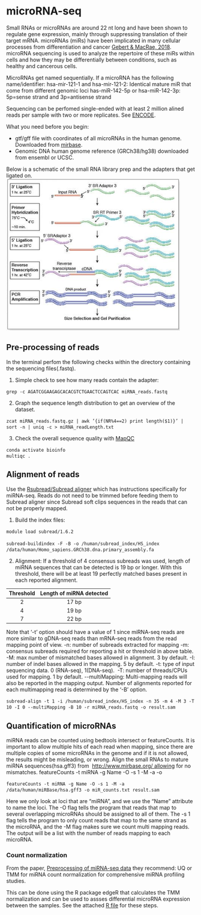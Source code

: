 # microRNA-seq
Small RNAs or microRNAs are around 22 nt long and have been shown to regulate gene expression, mainly through suppressing translation of their target mRNA. microRNAs (miRs) have been implicated in many cellular processes from differentiation and cancer [Gebert & MacRae, 2018](https://www.nature.com/articles/s41580-018-0045-7). 
microRNA sequencing is used to analyze the repertoire of these miRs within cells and how they may be differentially between conditions, such as healthy and cancerous cells. 

MicroRNAs get named sequentially. If a microRNA has the following name/identifier:
hsa-mir-121-1 and hsa-mir-121-2: Identical mature miR that come from different genomic loci
has-miR-142-5p or hsa-miR-142-3p: 5p=sense strand and 3p=antisense strand

Sequencing can be perfomed single-ended with at least 2 million alined reads per sample with two or more replicates. See [ENCODE](https://www.encodeproject.org/microrna/microrna-seq/).

What you need before you begin:
- gtf/gff file with coordinates of all microRNAs in the human genome. Downloaded from [mirbase](http://www.mirbase.org/ftp.shtml). 
- Genomic DNA human genome reference (GRCh38/hg38) downloaded from ensembl or UCSC.

Below is a schematic of the small RNA library prep and the adapters that get ligated on. 
![experiment](https://github.com/dwill023/microRNA-seq/blob/main/pics/experiment.JPG)

## Pre-processing of reads
In the terminal perfom the following checks within the directory containing the sequencing files(.fastq).

1. Simple check to see how many reads contain the adapter:
```
grep -c AGATCGGAAGAGCACACGTCTGAACTCCAGTCAC miRNA_reads.fastq
```
2. Graph the sequence length distribution to get an overview of the dataset.
```
zcat miRNA_reads.fastq.gz | awk ’{if(NR%4==2) print length($1)}’ | sort -n | uniq -c > miRNA_readLength.txt
```
3. Check the overall sequence quality with [MapQC](https://multiqc.info/)
```
conda activate bioinfo
multiqc .
```

## Alignment of reads
Use the [Rsubread/Subread aligner](http://subread.sourceforge.net/) which has instructions specifically for miRNA-seq. Reads do not need to be trimmed  before feeding them to Subread aligner since Subread soft clips sequences in the reads that can not be properly mapped. 

1. Build the index files:
```
module load subread/1.6.2

subread-buildindex -F -B -o /human/subread_index/HS_index /data/human/Homo_sapiens.GRCh38.dna.primary_assembly.fa
```
2. Alignment:
If a threshold of 4 consensus subreads was used, length of miRNA sequences that can be detected is 19 bp or longer. With this threshold, there will be at least 19 perfectly matched bases present in each reported alignment.

| Threshold  | Length of miRNA detected |
|  :---: |  :---: |
| 2  | 17 bp  |
| 4  | 19 bp  |
| 7 | 22 bp  |

Note that ‘-t’ option should have a value of 1 since miRNA-seq reads are more similar to gDNA-seq reads than mRNA-seq reads from the read mapping point of view.
-n: number of subreads extracted for mapping
-m: consensus subreads required for reporting a hit or threshold in above table.
-M: max number of mismatched bases allowed in alignment. 3 by default.
-I: number of indel bases allowed in the mapping. 5 by default.
-t: type of input sequencing data. 0 (RNA-seq), 1(DNA-seq). 
-T: number of threads/CPUs used for mapping. 1 by default.
--multiMapping: Multi-mapping reads will also be reported in the mapping output. Number of alignments reported for each multimapping read is determined by the ‘-B’ option.

```
subread-align -t 1 -i /human/subread_index/HS_index -n 35 -m 4 -M 3 -T 10 -I 0 --multiMapping -B 10 -r miRNA_reads.fastq -o result.sam
```

## Quantification of microRNAs
miRNA reads can be counted using bedtools intersect or featureCounts. It is important to allow multiple hits of each read when mapping, since there are multiple copies of some microRNAs in the genome and if it is not allowed, the results might be misleading, or wrong.
Align the small RNAs to mature miRNA sequences(hsa.gff3) from  http://www.mirbase.org/ allowing for no mismatches.
featureCounts -t miRNA -g Name -O -s 1 -M -a <mirbasefile> -o <outfile> <samfiles>

```
featureCounts -t miRNA -g Name -O -s 1 -M -a /data/human/miRBase/hsa.gff3 -o miR_counts.txt result.sam
```
Here we only look at loci that are “miRNA”, and we use the “Name” attribute to name the loci. The -O flag tells the program that reads that map to several overlapping microRNAs should be assigned to all of them. The -s 1 flag tells the program to only count reads that map to the same strand as the microRNA, and the -M flag makes sure we count multi mapping reads. The output will be a list with the number of reads mapping to each microRNA.

### Count normalization

From the paper, [Preprocessing of miRNA-seq data](https://paperpile.com/shared/2IJnFZ) they recommend:
UQ or TMM for miRNA count normalization for comprehensive miRNA profiling studies.

This can be done using the R package edgeR that calculates the TMM normalization and can be used to assses differential microRNA expression between the samples.
See the attached [R file](https://github.com/dwill023/microRNA-seq/blob/main/microRNA_analysis_edger.Rmd) for these steps.

